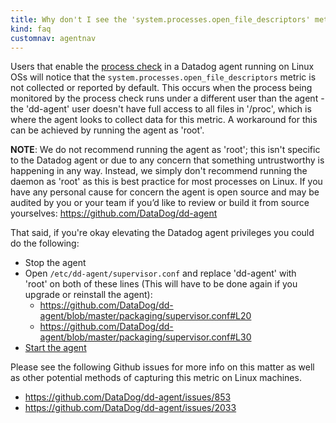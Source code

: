 ```yaml
---
title: Why don't I see the 'system.processes.open_file_descriptors' metric?
kind: faq
customnav: agentnav
---
```


Users that enable the [process check](/integrations/process) in a Datadog agent running on Linux OSs will notice that the `system.processes.open_file_descriptors` metric is not collected or reported by default. This occurs when the process being monitored by the process check runs under a different user than the agent - the 'dd-agent' user doesn't have full access to all files in '/proc', which is where the agent looks to collect data for this metric. A workaround for this can be achieved by running the agent as 'root'.

**NOTE**: We do not recommend running the agent as 'root'; this isn't specific to the Datadog agent or due to any concern that something untrustworthy is happening in any way. Instead, we simply don't recommend running the daemon as 'root' as this is best practice for most processes on Linux. If you have any personal cause for concern the agent is open source and may be audited by you or your team if you’d like to review or build it from source yourselves: https://github.com/DataDog/dd-agent

That said, if you're okay elevating the Datadog agent privileges you could do the following:

* Stop the agent
* Open `/etc/dd-agent/supervisor.conf` and replace 'dd-agent' with 'root' on both of these lines (This will have to be done again if you upgrade or reinstall the agent):
    * https://github.com/DataDog/dd-agent/blob/master/packaging/supervisor.conf#L20
    * https://github.com/DataDog/dd-agent/blob/master/packaging/supervisor.conf#L30
* [Start the agent](/agent/faq/start-stop-restart-the-datadog-agent)

Please see the following Github issues for more info on this matter as well as other potential methods of capturing this metric on Linux machines. 

* https://github.com/DataDog/dd-agent/issues/853
* https://github.com/DataDog/dd-agent/issues/2033